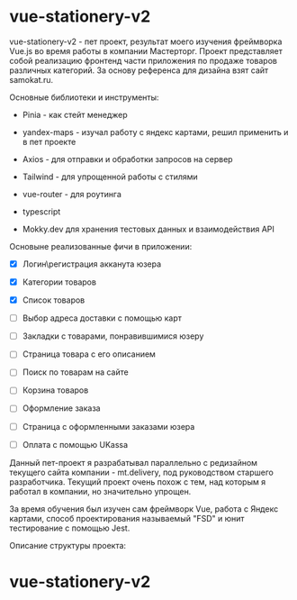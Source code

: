 # vue-stationery-v2

vue-stationery-v2 - пет проект, результат моего изучения фреймворка Vue.js во время работы в компании Мастерторг. Проект представляет собой реализацию фронтенд части приложения по продаже товаров различных категорий. За основу референса для дизайна взят сайт samokat.ru. 

Основные библиотеки и инструменты:

- Pinia - как стейт менеджер

- yandex-maps - изучал работу с яндекс картами, решил применить и в пет проекте

- Axios - для отправки и обработки запросов на сервер

- Tailwind - для упрощенной работы с стилями

- vue-router - для роутинга

- typescript

- Mokky.dev для хранения тестовых данных и взаимодействия API



Основыне реализованные фичи в приложении:

- [x] Логин\регистрация акканута юзера

- [x] Категории товаров

- [x] Список товаров

- [ ] Выбор адреса доставки с помощью карт

- [ ] Закладки с товарами, понравившимися юзеру

- [ ] Страница товара с его описанием

- [ ] Поиск по товарам на сайте

- [ ] Корзина товаров

- [ ] Оформление заказа

- [ ] Страница с оформленными заказами юзера

- [ ] Оплата с помощью UKassa


Данный пет-проект я разрабатывал параллельно с редизайном текущего сайта компании - mt.delivery, под руководством старшего разработчика. Текущий проект очень похож с тем, над которым я работал в компании, но значительно упрощен.



За время обучения был изучен сам фреймворк Vue, работа с Яндекс картами, способ проектирования называемый "FSD" и юнит тестирование с помощью Jest.



Описание структуры проекта:
# vue-stationery-v2
